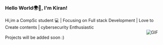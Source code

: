 ### Hello World🌍👋, I'm Kiran!

Hi,im a CompSc student 💻 | Focusing on Full stack Development | Love to Create contents | cybersecurity Enthusiastic <br>
  <img align="right" alt="GIF" src="https://media.giphy.com/media/836HiJc7pgzy8iNXCn/giphy.gif" /> <br>
Projects will be added soon :)
